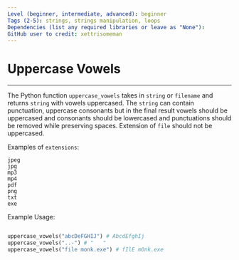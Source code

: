 ```yaml
---
Level (beginner, intermediate, advanced): beginner
Tags (2-5): strings, strings manipulation, loops
Dependencies (list any required libraries or leave as "None"):
GitHub user to credit: xettrisomeman
---
```


# Uppercase Vowels

---
 The Python function `uppercase_vowels` takes in `string` or `filename` and returns `string` with vowels uppercased. The `string` can contain punctuation, uppercase consonants but in the final result vowels should be uppercased and consonants should be lowercased and punctuations should be removed while preserving spaces. Extension of `file` should not be uppercased.

Examples of `extensions`:
```
jpeg
jpg
mp3
mp4
pdf
png
txt
exe
```


Example Usage:
```python

uppercase_vowels("abcDeFGHIJ") # AbcdEfghIj
uppercase_vowels("..-") # "   "
uppercase_vowels("file monk.exe") # fIlE mOnk.exe
```
